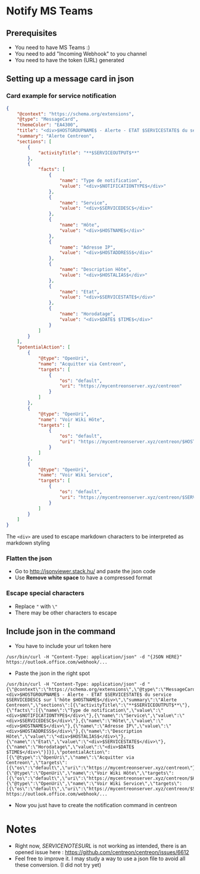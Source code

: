 ﻿# Notify MS Teams #

## Prerequisites ##
- You need to have MS Teams :)
- You need to add "Incoming Webhook" to you channel
- You need to have the token (URL) generated

## Setting up a message card in json ##
### Card example for service notification ###
```json
{
    "@context": "https://schema.org/extensions",
    "@type": "MessageCard",
    "themeColor": "EA4300",
    "title": "<div>$HOSTGROUPNAME$ - Alerte - ETAT $SERVICESTATE$ du service $SERVICEDESC$ sur l'hôte $HOSTNAME$</div>",
    "summary": "Alerte Centreon",
    "sections": [
        {
            "activityTitle": "**$SERVICEOUTPUT$**"
        },
        {
            "facts": [
                {
                    "name": "Type de notification",
                    "value": "<div>$NOTIFICATIONTYPE$</div>"
                },
                {
                    "name": "Service",
                    "value": "<div>$SERVICEDESC$</div>"
                },
                {
                    "name": "Hôte",
                    "value": "<div>$HOSTNAME$</div>"
                },
                {
                    "name": "Adresse IP",
                    "value": "<div>$HOSTADDRESS$</div>"
                },
                {
                    "name": "Description Hôte",
                    "value": "<div>$HOSTALIAS$</div>"
                },
                {
                    "name": "Etat",
                    "value": "<div>$SERVICESTATE$</div>"
                },
                {
                    "name": "Horodatage",
                    "value": "<div>$DATE$ $TIME$</div>"
                }
            ]
        }
    ],
    "potentialAction": [
        {
            "@type": "OpenUri",
            "name": "Acquitter via Centreon",
            "targets": [
                {
                    "os": "default",
                    "uri": "https://mycentreonserver.xyz/centreon"
                }
            ]
        },
        {
            "@type": "OpenUri",
            "name": "Voir Wiki Hôte",
            "targets": [
                {
                    "os": "default",
                    "uri": "https://mycentreonserver.xyz/centreon/$HOSTNOTESURL$"
                }
            ]
        },
        {
            "@type": "OpenUri",
            "name": "Voir Wiki Service",
            "targets": [
                {
                    "os": "default",
                    "uri": "https://mycentreonserver.xyz/centreon/$SERVICENOTESURL$"
                }
            ]
        }
    ]
}
```

The `<div>` are used to escape markdown characters to be interpreted as markdown styling

### Flatten the json ###
- Go to http://jsonviewer.stack.hu/ and paste the json code
- Use __Remove white space__ to have a compressed format

### Escape special characters ###
- Replace `"` with `\"`
- There may be other characters to escape

## Include json in the command ##
- You have to include your url token here
```shell
/usr/bin/curl -H "Content-Type: application/json" -d "{JSON HERE}" https://outlook.office.com/webhook/...
```
- Paste the json in the right spot

```shell
/usr/bin/curl -H "Content-Type: application/json" -d "{\"@context\":\"https://schema.org/extensions\",\"@type\":\"MessageCard\",\"themeColor\":\"EA4300\",\"title\":\"<div>$HOSTGROUPNAME$ - Alerte - ETAT $SERVICESTATE$ du service $SERVICEDESC$ sur l'hôte $HOSTNAME$</div>\",\"summary\":\"Alerte Centreon\",\"sections\":[{\"activityTitle\":\"**$SERVICEOUTPUT$**\"},{\"facts\":[{\"name\":\"Type de notification\",\"value\":\"<div>$NOTIFICATIONTYPE$</div>\"},{\"name\":\"Service\",\"value\":\"<div>$SERVICEDESC$</div>\"},{\"name\":\"Hôte\",\"value\":\"<div>$HOSTNAME$</div>\"},{\"name\":\"Adresse IP\",\"value\":\"<div>$HOSTADDRESS$</div>\"},{\"name\":\"Description Hôte\",\"value\":\"<div>$HOSTALIAS$</div>\"},{\"name\":\"Etat\",\"value\":\"<div>$SERVICESTATE$</div>\"},{\"name\":\"Horodatage\",\"value\":\"<div>$DATE$ $TIME$</div>\"}]}],\"potentialAction\":[{\"@type\":\"OpenUri\",\"name\":\"Acquitter via Centreon\",\"targets\":[{\"os\":\"default\",\"uri\":\"https://mycentreonserver.xyz/centreon\"}]},{\"@type\":\"OpenUri\",\"name\":\"Voir Wiki Hôte\",\"targets\":[{\"os\":\"default\",\"uri\":\"https://mycentreonserver.xyz/centreon/$HOSTNOTESURL$\"}]},{\"@type\":\"OpenUri\",\"name\":\"Voir Wiki Service\",\"targets\":[{\"os\":\"default\",\"uri\":\"https://mycentreonserver.xyz/centreon/$SERVICENOTESURL$\"}]}]}" https://outlook.office.com/webhook/...
```

- Now you just have to create the notification command in centreon

# Notes #
- Right now, $SERVICENOTESURL$ is not working as intended, there is an opened issue here : https://github.com/centreon/centreon/issues/6612
- Feel free to improve it. I may study a way to use a json file to avoid all these conversion. (I did not try yet)